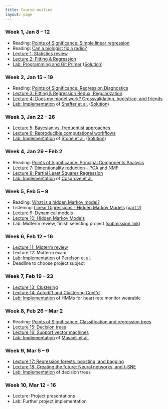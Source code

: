 ```yaml
---
title: Course outline
layout: page
---
```


### Week 1, Jan 8 – 12

- Reading: [Points of Significance: Simple linear regression](http://www.nature.com/nmeth/journal/v12/n11/full/nmeth.3627.html)
- Reading: [Can a biologist fix a radio?](http://www.cell.com/cancer-cell/abstract/S1535-6108(02)00133-2)
- [Lecture 1: Statistics review](https://bioe-ml-w18.github.io/prog-class/Wk1-Lecture1.pdf)
- [Lecture 2: Fitting & Regression](https://bioe-ml-w18.github.io/prog-class/Wk1-Lecture2.pdf)
- [Lab: Programming and Git Primer](https://classroom.github.com/a/I9mAoL3K) ([Solution](https://github.com/bioe-ml-w18/bioe-ml-winter2018/blob/master/homeworks/Week1-Introduction.ipynb))

### Week 2, Jan 15 – 19

- Reading: [Points of Significance: Regression Diagnostics](https://www.nature.com/nmeth/journal/v13/n5/abs/nmeth.3854.html)
- [Lecture 3: Fitting & Regression Redux, Regularization](https://bioe-ml-w18.github.io/prog-class/Wk2-Lecture3.pdf)
- [Lecture 4: Does my model work? Crossvalidation, bootstrap, and friends](https://bioe-ml-w18.github.io/prog-class/Wk2-Lecture4.pdf)
- [Lab: Implementation](https://classroom.github.com/a/7RBnmweg) of [Shaffer et al.](https://www.nature.com/nature/journal/v546/n7658/abs/nature22794.html) ([Solution](https://github.com/bioe-ml-w18/bioe-ml-winter2018/blob/master/homeworks/Week2-Statistics.ipynb))

### Week 3, Jan 22 – 26

- [Lecture 5: Bayesian vs. frequentist approaches](https://bioe-ml-w18.github.io/prog-class/Wk3-Lecture5.pdf)
- [Lecture 6: Reproducible computational workflows](https://bioe-ml-w18.github.io/prog-class/Wk3-Lecture6.pdf)
- [Lab: Implementation](https://classroom.github.com/a/1yu6BPm5) of [Stone et al.](http://www.sciencedirect.com/science/article/pii/S0006349501758997) ([Solution](https://github.com/bioe-ml-w18/bioe-ml-winter2018/blob/master/homeworks/Week3-Fitting.ipynb))

### Week 4, Jan 29 – Feb 2

- Reading: [Points of Significance: Principal Components Analysis](https://www.nature.com/articles/nmeth.4346)
- [Lecture 7: Dimentionality reduction - PCA and NMF](https://bioe-ml-w18.github.io/prog-class/Wk4-Lecture7.pdf)
- [Lecture 8: Partial Least Squares Regression](https://bioe-ml-w18.github.io/prog-class/Wk4-Lecture8.pdf)
- [Lab: Implementation](https://classroom.github.com/a/PMDkKXBG) of [Cosgrove et al.](http://pubs.rsc.org/en/Content/ArticleLanding/2010/MB/b926287c) <!-- PLSR -->

### Week 5, Feb 5 – 9

- Reading: [What is a hidden Markov model?](https://www.nature.com/articles/nbt1004-1315)
- Listening: [Linear Digressions - Hidden Markov Models](http://lineardigressions.com/episodes/2016/2/23/introducing-hidden-markov-models-hmm-part-1) ([part 2](http://lineardigressions.com/episodes/2016/2/23/genetics-and-um-detection-hmms-part-2))
- [Lecture 9: Dynamical models](https://bioe-ml-w18.github.io/prog-class/Wk5-Lecture09.pdf)
- [Lecture 10: Hidden Markov Models](https://bioe-ml-w18.github.io/prog-class/Wk5-Lecture10.pdf)
- Lab: Midterm review, finish selecting project ([submission link](https://classroom.github.com/a/7FBVwBkI))

### Week 6, Feb 12 – 16

- [Lecture 11: Midterm review](https://bioe-ml-w18.github.io/prog-class/Wk6-Lecture11.pdf)
- Lecture 12: Midterm exam
- [Lab: Implementation](https://classroom.github.com/a/ajf6V2o1) of [Perelson et al.](http://science.sciencemag.org/content/271/5255/1582) <!-- dynamical models -->
- Deadline to choose project subject 

### Week 7, Feb 19 – 23

- [Lecture 13: Clustering](https://bioe-ml-w18.github.io/prog-class/Wk7-Lecture13.pdf)
- [Lecture 14: Autodiff and Clustering Cont'd](https://bioe-ml-w18.github.io/prog-class/Wk7-Lecture14.pdf)
- [Lab: Implementation](https://classroom.github.com/a/ieTKwxuj) of HMMs for heart rate monitor wearable

### Week 8, Feb 26 – Mar 2

- Reading: [Points of Significance: Classification and regression trees](https://www.nature.com/nmeth/journal/v14/n8/full/nmeth.4370.html)
- [Lecture 15: Decision trees](https://bioe-ml-w18.github.io/prog-class/Wk8-Lecture15.pdf)
- [Lecture 16: Support vector machines](https://bioe-ml-w18.github.io/prog-class/Wk8-Lecture16.pdf)
- [Lab: Implementation](https://classroom.github.com/a/lYxpYYdS) of [Masaeli et al.](https://www.nature.com/articles/srep37863) <!-- SVM -->

### Week 9, Mar 5 – 9

- [Lecture 17: Regression forests, boosting, and bagging](https://bioe-ml-w18.github.io/prog-class/Wk9-Lecture17.pdf)
- [Lecture 18: Creating the future: Neural networks, and t-SNE](https://bioe-ml-w18.github.io/prog-class/Wk9-Lecture18.pdf)
- [Lab: Implementation](https://classroom.github.com/a/uA9k8R5a) of decision trees

### Week 10, Mar 12 – 16

- Lecture: Project presentations
- Lab: Further project implementation
